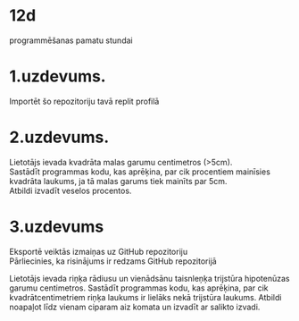# 12d
programmēšanas pamatu stundai

# 1.uzdevums.
Importēt šo repozitoriju tavā replit profilā

# 2.uzdevums.
Lietotājs ievada kvadrāta malas garumu centimetros (>5cm).<br>
Sastādīt programmas kodu, kas aprēķina, par cik procentiem mainīsies kvadrāta laukums, ja tā malas garums tiek mainīts par 5cm.<br>
Atbildi izvadīt veselos procentos.

# 3.uzdevums
Eksportē veiktās izmaiņas uz GitHub repozitoriju<br>
Pārliecinies, ka risinājums ir redzams GitHub repozitorijā

Lietotājs ievada riņķa rādiusu un vienādsānu taisnleņķa trijstūra hipotenūzas garumu centimetros.
Sastādīt programmas kodu, kas aprēķina, par cik kvadrātcentimetriem riņķa laukums ir lielāks nekā trijstūra laukums.
Atbildi noapaļot līdz vienam ciparam aiz komata un izvadīt ar salikto izvadi.
